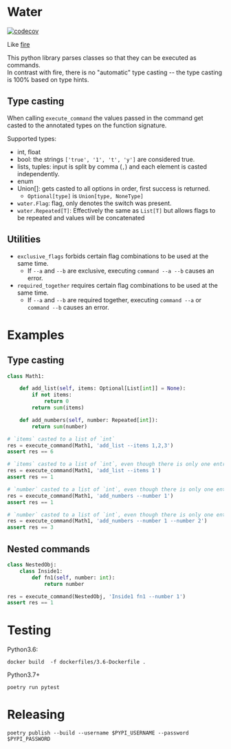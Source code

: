 # Water

[![codecov](https://codecov.io/gh/davidventura/water/branch/master/graph/badge.svg?token=m5obuvwZ0I)](https://codecov.io/gh/davidventura/water)

Like [fire](https://github.com/google/python-fire)

This python library parses classes so that they can be executed as commands.  
In contrast with fire, there is no "automatic" type casting -- the type casting is 100% based on type hints.

## Type casting

When calling `execute_command` the values passed in the command get casted to the annotated types on the function
signature.

Supported types:

* int, float
* bool: the strings `['true', '1', 't', 'y']` are considered true.
* lists, tuples: input is split by comma (`,`) and each element is casted independently.
* enum
* Union[]: gets casted to all options in order, first success is returned.
  * `Optional[type]` is `Union[type, NoneType]`
* `water.Flag`: flag, only denotes the switch was present.
* `water.Repeated[T]`: Effectively the same as `List[T]` but allows flags to be repeated and values will be concatenated

## Utilities

* `exclusive_flags` forbids certain flag combinations to be used at the same time.
  * If `--a` and `--b` are exclusive, executing `command --a --b` causes an error.
* `required_together` requires certain flag combinations to be used at the same time.
  * If `--a` and `--b` are required together, executing `command --a` or `command --b` causes an error.

# Examples

## Type casting

```python
class Math1:

    def add_list(self, items: Optional[List[int]] = None):
        if not items:
            return 0
        return sum(items)

    def add_numbers(self, number: Repeated[int]):
        return sum(number)

# `items` casted to a list of `int`
res = execute_command(Math1, 'add_list --items 1,2,3')
assert res == 6

# `items` casted to a list of `int`, even though there is only one entry
res = execute_command(Math1, 'add_list --items 1')
assert res == 1

# `number` casted to a list of `int`, even though there is only one entry
res = execute_command(Math1, 'add_numbers --number 1')
assert res == 1

# `number` casted to a list of `int`, even though there is only one entry
res = execute_command(Math1, 'add_numbers --number 1 --number 2')
assert res == 3
```

## Nested commands

```python
class NestedObj:
    class Inside1:
        def fn1(self, number: int):
            return number

res = execute_command(NestedObj, 'Inside1 fn1 --number 1')
assert res == 1
```


# Testing

Python3.6:
```
docker build  -f dockerfiles/3.6-Dockerfile .
```

Python3.7+
```
poetry run pytest
```

# Releasing

```
poetry publish --build --username $PYPI_USERNAME --password $PYPI_PASSWORD
```
